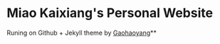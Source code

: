 # Miao Kaixiang's Personal Website

Runing on Github + Jekyll theme by [Gaohaoyang](https://github.com/Gaohaoyang/gaohaoyang.github.io)**

